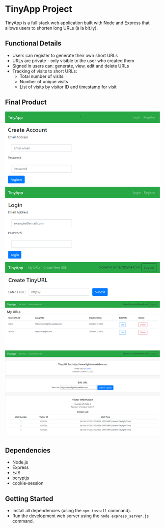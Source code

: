 # TinyApp Project

TinyApp is a full stack web application built with Node and Express that allows users to shorten long URLs (à la bit.ly).

## Functional Details

- Users can register to generate their own short URLs
- URLs are private - only visible to the user who created them
- Signed in users can: generate, view, edit and delete URLs
- Tracking of visits to short URLs:
  - Total number of visits
  - Number of unique visits
  - List of visits by visitor ID and timestamp for visit

## Final Product

!["User registration page"](/screenshots/Register.png)
!["User login page"](/screenshots/Login.png)
!["Create New Tiny URL page"](/screenshots/CreateTinyURL.png)
!["List of URLs for user"](/screenshots/MyURLs.png)
!["URL details page, including tracking of visits"](/screenshots/URLDetails.png)

## Dependencies

- Node.js
- Express
- EJS
- bcryptjs
- cookie-session

## Getting Started

- Install all dependencies (using the `npm install` command).
- Run the development web server using the `node express_server.js` command.
